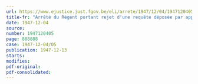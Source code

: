 ```yaml
---
url: https://www.ejustice.just.fgov.be/eli/arrete/1947/12/04/1947120405/justel
title-fr: "Arrêté du Régent portant rejet d'une requête déposée par application de l'arrêté royal n° 62 du 13 janvier 1935, permettant l'institution d'une réglementation économique de la production et de la distribution"
date: 1947-12-04
source:
number: 1947120405
page: 888888
case: 1947-12-04/05
publication: 1947-12-13
starts:
modifies:
pdf-original:
pdf-consolidated:
---
```


